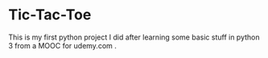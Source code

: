 # Tic-Tac-Toe
This is my first python project I did after learning some basic stuff in python 3 from a MOOC for udemy.com .
